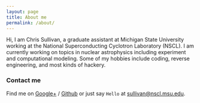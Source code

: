 ```yaml
---
layout: page
title: About me
permalink: /about/
---
```


Hi, I am Chris Sullivan, a graduate assistant at Michigan State University working at 
the National Superconducting Cyclotron Laboratory (NSCL). I am currently working on 
topics in nuclear astrophysics including experiment and computational modeling. Some 
of my hobbies include coding, reverse engineering, and most kinds of hackery.

### Contact me

Find me on [Google+][google] / [Github][github] or just say `Hello` at 
[sullivan@nscl.msu.edu](sullivan@nscl.msu.edu).


[github]: https://github.com/csullivan
[google]: https://plus.google.com/+ChrisSullivan1

